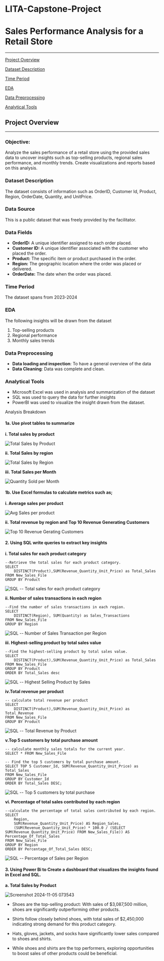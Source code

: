 # LITA-Capstone-Project

# Sales Performance Analysis for a Retail Store
---
[Project Overview](#project-overview)

[Dataset Description](#dataset-description)

[Time Period](#time-period)

[EDA](#eda)

[Data Preprocessing](#data-preprocessing)

[Analytical Tools](#analytical-tools)


## Project Overview
---
### Objective: 
Analyze the sales performance of a retail store using the provided sales data to uncover insights such as top-selling products, regional sales performance, and monthly trends. Create visualizations and reports based on this analysis.

### Dataset Description
The dataset consists of information such as OrderID, Customer Id, Product, Region, OrderDate, Quantity, and UnitPrice.

### Data Source 
This is a public dataset that was freely provided by the facilitator.

### Data Fields
- **OrderID:** A unique identifier assigned to each order placed.
- **Customer ID:** A unique identifier associated with the customer who placed the order.
- **Product:** The specific item or product purchased in the order.
- **Region:** The geographic location where the order was placed or delivered.
- **OrderDate:** The date when the order was placed.

### Time Period
The dataset spans from 2023-2024

### EDA 
The following insights will be drawn from the dataset

1. Top-selling products
2. Regional performance
3. Monthly sales trends

### Data Preprocessing
- **Data loading and inspection**: To have a general overview of the data
- **Data Cleaning**: Data was complete and clean.

### Analytical Tools 
- Microsoft Excel was used in analysis and summarization of the dataset
- SQL was used to query the data for further insights
- PowerBI was used to visualize the insight drawn from the dataset.
  
Analysis Breakdown


#### 1a. Use pivot tables to summarize 
**i. Total sales by product**

![Total Sales by Product](https://github.com/user-attachments/assets/0133a7a6-2378-4aca-9455-6f892e425157)

**ii. Total Sales by region**

![Total Sales by Region](https://github.com/user-attachments/assets/e402bb6f-fe5d-4578-b1ae-fdf83ce9d1ca)

**iii. Total Sales per Month**

![Quantity Sold per Month](https://github.com/user-attachments/assets/1621c07a-0538-4952-95b7-5a8e9d001464)

#### 1b. Use Excel formulas to calculate metrics such as;

**i. Average sales per product**

![Avg Sales per product](https://github.com/user-attachments/assets/17a15c47-cdc7-445f-a650-0fbb3e84c9b6)

**ii. Total revenue by region and Top 10 Revenue Generating Customers**

![Top 10 Revenue Gerating Customers](https://github.com/user-attachments/assets/fcbba7ca-c2ab-42d5-a0b3-df2ad0383261)

#### 2. Using SQL write queries to extract key insights 

**i.  Total sales for each product category**

```
--Retrieve the total sales for each product category.
SELECT 
	DISTINCT(Product),SUM(Revenue_Quantity_Unit_Price) as Total_Sales
FROM New_Sales_File
GROUP BY Product
````

![SQL -- Total sales for each product category](https://github.com/user-attachments/assets/291d04bb-ea11-4bec-a295-0626b4da7773)


**ii. Number of sales transactions in each region**
```
--Find the number of sales transactions in each region.
SELECT
	DISTINCT(Region), SUM(Quantity) as Sales_Transactions
FROM New_Sales_File
GROUP BY Region
```

![SQL -- Number of Sales Transaction per Region](https://github.com/user-attachments/assets/94423070-7e6b-429e-ab5e-3bb97eda62e0)


**iii. Highest-selling product by total sales value**
```
--Find the highest-selling product by total sales value. 
SELECT 
	DISTINCT(Product),SUM(Revenue_Quantity_Unit_Price) as Total_Sales
FROM New_Sales_File
GROUP BY Product
ORDER BY Total_Sales desc
```

![SQL -- Highest Selling Product by Sales](https://github.com/user-attachments/assets/8671794a-d9a5-4674-b2f6-d50cdf4e392a)


**iv.Total revenue per product**
```
-- calculate total revenue per product
SELECT 
	DISTINCT(Product),SUM(Revenue_Quantity_Unit_Price) as Total_Revenue
FROM New_Sales_File
GROUP BY Product
```

![SQL -- Total Revenue by Product](https://github.com/user-attachments/assets/53ab5bba-db33-48d7-a292-47906443689b)


**v.Top 5 customers by total purchase amount**
```
-- calculate monthly sales totals for the current year. 
SELECT * FROM New_Sales_File

-- Find the top 5 customers by total purchase amount. 
SELECT TOP 5 Customer_Id, SUM(Revenue_Quantity_Unit_Price) as Total_Sales
FROM New_Sales_File
GROUP BY Customer_Id
ORDER BY Total_Sales DESC;
```

![SQL -- Top 5 customers by total purchase](https://github.com/user-attachments/assets/eb96f701-143a-44ad-a840-1ea019bfbb07)


**vi. Percentage of total sales contributed by each region**
```
--calculate the percentage of total sales contributed by each region. 
SELECT 
    Region,
    SUM(Revenue_Quantity_Unit_Price) AS Region_Sales,
    (SUM(Revenue_Quantity_Unit_Price) * 100.0 / (SELECT SUM(Revenue_Quantity_Unit_Price) FROM New_Sales_File)) AS Percentage_Of_Total_Sales
FROM New_Sales_File
GROUP BY Region
ORDER BY Percentage_Of_Total_Sales DESC;
```

![SQL -- Percentage of Sales per Region](https://github.com/user-attachments/assets/f628267d-a59b-4ad8-949e-a37566b0f79f)


#### 3. Using Power Bi to Create a dashboard that visualizes the insights found in Excel and SQL.

**a. Total Sales by Product**

![Screenshot 2024-11-05 073543](https://github.com/user-attachments/assets/98173c8b-f9b4-415f-b6eb-dcafabe5eb57)

- Shoes are the top-selling product: With sales of $3,087,500 million, shoes are significantly outperforming other products.
  
- Shirts follow closely behind shoes, with total sales of $2,450,000 indicating strong demand for this product category.
  
- Hats, gloves, jackets, and socks have significantly lower sales compared to shoes and shirts.
  
- While shoes and shirts are the top performers, exploring opportunities to boost sales of other products could be beneficial.
